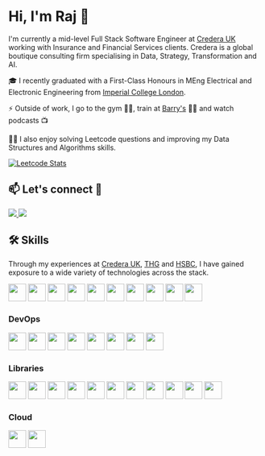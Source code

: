 # Hi, I'm Raj 👋

I'm currently a mid-level Full Stack Software Engineer at [Credera UK](https://www.credera.co.uk/) working with Insurance and Financial Services clients. Credera is a global boutique consulting firm specialising in Data, Strategy, Transformation and AI.

🎓 I recently graduated with a First-Class Honours in MEng Electrical and Electronic Engineering from [Imperial College London](https://imperial.ac.uk/).

⚡️ Outside of work, I go to the gym 🏋️‍♂️, train at [Barry's](https://www.barrys.com/) 🏃‍♂️ and watch podcasts 📺

🧑‍💻 I also enjoy solving Leetcode questions and improving my Data Structures and Algorithms skills.

[![Leetcode Stats](https://leetcard.jacoblin.cool/rajjain0499)](https://leetcode.com/rajjain0499)

## 📫 Let's connect 🙌

<div style="inline-block">
    <a href="https://www.linkedin.com/in/rajkjain/">
        <img src="https://img.shields.io/badge/LinkedIn-0077B5?style=for-the-badge&logo=linkedin&logoColor=white" />
    </a>
    <a href="mailto:rajkjain04@gmail.com">
        <img src="https://img.shields.io/badge/Gmail-D14836?style=for-the-badge&logo=gmail&logoColor=white" />
    </a>
</div>

## 🛠 Skills

Through my experiences at [Credera UK](https://www.credera.co.uk/), [THG](https://www.thg.com) and [HSBC](https://www.hsbc.com), I have gained exposure to a wide variety of technologies across the stack.

<div style="inline-block">
<img src="https://img.shields.io/badge/Java-%23323330.svg?style=for-the-badge&logo=java&logoColor=%23FFD43B&color=%233776AB" height="35" />
<img src="https://img.shields.io/badge/Python-%23323330.svg?style=for-the-badge&logo=python&logoColor=%23FFD43B&color=%23FFA518" height="35" />
<img src="https://img.shields.io/badge/Angular-%23323330.svg?style=for-the-badge&logo=angular&logoColor=%23FFD43B&color=%23007ACC" height="35" />
<img src="https://img.shields.io/badge/Typescript-%23323330.svg?style=for-the-badge&logo=typescript&logoColor=%23FFD43B&color=%23007ACC" height="35" />
<img src="https://img.shields.io/badge/HTML-%23323330.svg?style=for-the-badge&logo=html5&logoColor=%23FFD43B&color=%23E34F26" height="35" />
<img src="https://img.shields.io/badge/CSS-%23323330.svg?style=for-the-badge&logo=css3&logoColor=%23FFD43B&color=%231572B6" height="35" />
<img src="https://img.shields.io/badge/Node.js-%23323330.svg?style=for-the-badge&logo=node.js&logoColor=%23FFD43B&color=%2361DAFB" height="35" />
<img src="https://img.shields.io/badge/SQL-%23323330.svg?style=for-the-badge&logo=sql&logoColor=%23FFD43B&color=%23FFD43B" height="35" />
<img src="https://img.shields.io/badge/Linux Shell Scripting-%23323330.svg?style=for-the-badge&logo=linux&logoColor=%23FFD43B&color=%23FCC624" height="35" />
<img src="https://img.shields.io/badge/MATLAB-%23323330.svg?style=for-the-badge&logo=matlab&logoColor=%23FFD43B&color=%23FFD43B" height="35" />
</div>

### DevOps

<div style="inline-block">
<img src="https://img.shields.io/badge/Docker-%23323330.svg?style=for-the-badge&logo=docker&logoColor=%23FFD43B&color=%239496ED" height="35" />
<img src="https://img.shields.io/badge/Kubernetes-%23323330.svg?style=for-the-badge&logo=kubernetes&logoColor=%23FFD43B&color=%23326CE5" height="35" />
<img src="https://img.shields.io/badge/Grafana-%23323330.svg?style=for-the-badge&logo=grafana&logoColor=%23FFD43B&color=%23F46800" height="35" />
<img src="https://img.shields.io/badge/Prometheus-%23323330.svg?style=for-the-badge&logo=prometheus&logoColor=%23FFD43B&color=%23E6522C" height="35" />
<img src="https://img.shields.io/badge/BigQuery-%23323330.svg?style=for-the-badge&logo=bigquery&logoColor=%23FFD43B&color=%230076DF" height="35" />
<img src="https://img.shields.io/badge/Jenkins-%23323330.svg?style=for-the-badge&logo=jenkins&logoColor=%23FFD43B&color=%23D24939" height="35" />
<img src="https://img.shields.io/badge/Github Actions-%23323330.svg?style=for-the-badge&logo=githubactions&logoColor=%23FFD43B&color=%232671B8" height="35" />
<img src="https://img.shields.io/badge/Azure DevOps-%23323330.svg?style=for-the-badge&logo=azuredevops&logoColor=%23FFD43B&color=%230078D7" height="35" />
</div>

### Libraries

<div style = "inline-block">
<img src="https://img.shields.io/badge/Java (Spring Boot)-%23323330.svg?style=for-the-badge&logo=spring&logoColor=%23FFD43B&color=%236DB33F" height="35" />
<img src="https://img.shields.io/badge/Python (Flask)-%23323330.svg?style=for-the-badge&logo=flask&logoColor=%23FFD43B&color=%23000000" height="35" />
<img src="https://img.shields.io/badge/Python (Pandas)-%23323330.svg?style=for-the-badge&logo=pandas&logoColor=%23FFD43B&color=%23015057" height="35" />
<img src="https://img.shields.io/badge/Python (NumPy)-%23323330.svg?style=for-the-badge&logo=numpy&logoColor=%23FFD43B&color=%23001371" height="35" />
<img src="https://img.shields.io/badge/Python (Scikit-Learn)-%23323330.svg?style=for-the-badge&logo=scikitlearn&logoColor=%23FFD43B&color=%23F7931E" height="35" />
<img src="https://img.shields.io/badge/Python (Matplotlib)-%23323330.svg?style=for-the-badge&logo=matplotlib&logoColor=%23FFD43B&color=%23E10098" height="35" />
<img src="https://img.shields.io/badge/Python (Tensorflow)-%23323330.svg?style=for-the-badge&logo=tensorflow&logoColor=%23FFD43B&color=%23FF6F00" height="35" />
<img src="https://img.shields.io/badge/Python (Spark)-%23323330.svg?style=for-the-badge&logo=apache-spark&logoColor=%23FFD43B&color=%23E25A1B" height="35" />
<img src="https://img.shields.io/badge/Selenium-%23323330.svg?style=for-the-badge&logo=selenium&logoColor=%23FFD43B&color=%23376AB7" height="35" />
<img src="https://img.shields.io/badge/Jest-%23323330.svg?style=for-the-badge&logo=jest&logoColor=%23FFD43B&color=%23C21325" height="35" />
<img src="https://img.shields.io/badge/RxJS-%23323330.svg?style=for-the-badge&logo=rxjs&logoColor=%23FFD43B&color=%23076A87" height="35" />
</div>

### Cloud

<div style = "inline-block">
<img src="https://img.shields.io/badge/Azure-%23323330.svg?style=for-the-badge&logo=microsoftazure&logoColor=%23FFD43B&color=%230078D4" height="35" />
<img src="https://img.shields.io/badge/Google Cloud Platform (GCP)-%23323330.svg?style=for-the-badge&logo=googlecloud&logoColor=%23FFD43B&color=%234285F4" height="35" />
</div>
